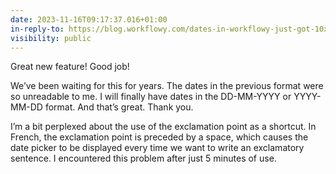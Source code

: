 ```yaml
---
date: 2023-11-16T09:17:37.016+01:00
in-reply-to: https://blog.workflowy.com/dates-in-workflowy-just-got-10x-better/comment-page-2/#comment-50876
visibility: public
---
```


Great new feature! Good job!

We’ve been waiting for this for years. The dates in the previous format were so unreadable to me. I will finally have dates in the DD-MM-YYYY or YYYY-MM-DD format. And that’s great. Thank you.

I’m a bit perplexed about the use of the exclamation point as a shortcut. In French, the exclamation point is preceded by a space, which causes the date picker to be displayed every time we want to write an exclamatory sentence. I encountered this problem after just 5 minutes of use.

